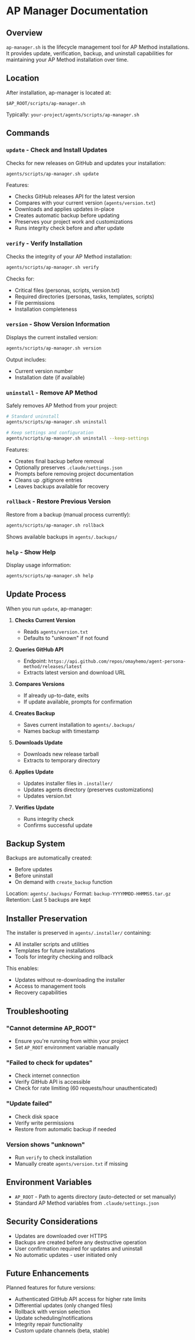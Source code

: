 # AP Manager Documentation

## Overview

`ap-manager.sh` is the lifecycle management tool for AP Method installations. It provides update, verification, backup, and uninstall capabilities for maintaining your AP Method installation over time.

## Location

After installation, ap-manager is located at:
```
$AP_ROOT/scripts/ap-manager.sh
```

Typically: `your-project/agents/scripts/ap-manager.sh`

## Commands

### `update` - Check and Install Updates

Checks for new releases on GitHub and updates your installation:

```bash
agents/scripts/ap-manager.sh update
```

Features:
- Checks GitHub releases API for the latest version
- Compares with your current version (`agents/version.txt`)
- Downloads and applies updates in-place
- Creates automatic backup before updating
- Preserves your project work and customizations
- Runs integrity check before and after update

### `verify` - Verify Installation

Checks the integrity of your AP Method installation:

```bash
agents/scripts/ap-manager.sh verify
```

Checks for:
- Critical files (personas, scripts, version.txt)
- Required directories (personas, tasks, templates, scripts)
- File permissions
- Installation completeness

### `version` - Show Version Information

Displays the current installed version:

```bash
agents/scripts/ap-manager.sh version
```

Output includes:
- Current version number
- Installation date (if available)

### `uninstall` - Remove AP Method

Safely removes AP Method from your project:

```bash
# Standard uninstall
agents/scripts/ap-manager.sh uninstall

# Keep settings and configuration
agents/scripts/ap-manager.sh uninstall --keep-settings
```

Features:
- Creates final backup before removal
- Optionally preserves `.claude/settings.json`
- Prompts before removing project documentation
- Cleans up .gitignore entries
- Leaves backups available for recovery

### `rollback` - Restore Previous Version

Restore from a backup (manual process currently):

```bash
agents/scripts/ap-manager.sh rollback
```

Shows available backups in `agents/.backups/`

### `help` - Show Help

Display usage information:

```bash
agents/scripts/ap-manager.sh help
```

## Update Process

When you run `update`, ap-manager:

1. **Checks Current Version**
   - Reads `agents/version.txt`
   - Defaults to "unknown" if not found

2. **Queries GitHub API**
   - Endpoint: `https://api.github.com/repos/omayhemo/agent-persona-method/releases/latest`
   - Extracts latest version and download URL

3. **Compares Versions**
   - If already up-to-date, exits
   - If update available, prompts for confirmation

4. **Creates Backup**
   - Saves current installation to `agents/.backups/`
   - Names backup with timestamp

5. **Downloads Update**
   - Downloads new release tarball
   - Extracts to temporary directory

6. **Applies Update**
   - Updates installer files in `.installer/`
   - Updates agents directory (preserves customizations)
   - Updates version.txt

7. **Verifies Update**
   - Runs integrity check
   - Confirms successful update

## Backup System

Backups are automatically created:
- Before updates
- Before uninstall
- On demand with `create_backup` function

Location: `agents/.backups/`
Format: `backup-YYYYMMDD-HHMMSS.tar.gz`
Retention: Last 5 backups are kept

## Installer Preservation

The installer is preserved in `agents/.installer/` containing:
- All installer scripts and utilities
- Templates for future installations
- Tools for integrity checking and rollback

This enables:
- Updates without re-downloading the installer
- Access to management tools
- Recovery capabilities

## Troubleshooting

### "Cannot determine AP_ROOT"
- Ensure you're running from within your project
- Set `AP_ROOT` environment variable manually

### "Failed to check for updates"
- Check internet connection
- Verify GitHub API is accessible
- Check for rate limiting (60 requests/hour unauthenticated)

### "Update failed"
- Check disk space
- Verify write permissions
- Restore from automatic backup if needed

### Version shows "unknown"
- Run `verify` to check installation
- Manually create `agents/version.txt` if missing

## Environment Variables

- `AP_ROOT` - Path to agents directory (auto-detected or set manually)
- Standard AP Method variables from `.claude/settings.json`

## Security Considerations

- Updates are downloaded over HTTPS
- Backups are created before any destructive operation
- User confirmation required for updates and uninstall
- No automatic updates - user initiated only

## Future Enhancements

Planned features for future versions:
- Authenticated GitHub API access for higher rate limits
- Differential updates (only changed files)
- Rollback with version selection
- Update scheduling/notifications
- Integrity repair functionality
- Custom update channels (beta, stable)